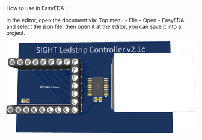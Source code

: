             
How to use in EasyEDA：

In the editor, open the document via: Top menu - File - Open - EasyEDA... and select the json file, then open it at the editor, you can save it into a project.

![Controller-PCB.png](../images/Controller-PCB.png?raw=true "Controller-PCB Zero")


